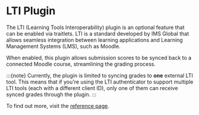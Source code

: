 # LTI Plugin

The LTI (Learning Tools Interoperability) plugin is an optional feature that can be enabled via traitlets.
LTI is a standard developed by IMS Global that allows seamless integration between learning applications 
and Learning Management Systems (LMS), such as Moodle.

When enabled, this plugin allows submission scores to be synced back to a connected Moodle course,
streamlining the grading process.

:::{note}
Currently, the plugin is limited to syncing grades to **one** external 
LTI tool. This means that if you're using the LTI authenticator to support 
multiple LTI tools (each with a different client ID), only one of them can receive synced grades through 
the plugin. 
:::

To find out more, visit the [reference page](../reference/plugin_traits.md).